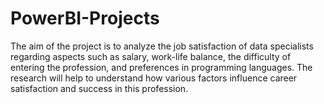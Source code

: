 # PowerBI-Projects
The aim of the project is to analyze the job satisfaction of data specialists regarding aspects such as salary, work-life balance, the difficulty of entering the profession, and preferences in programming languages. The research will help to understand how various factors influence career satisfaction and success in this profession.
